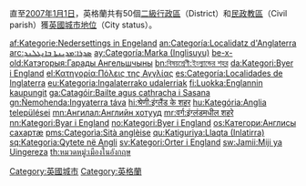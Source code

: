 直至[2007年](../Page/2007年.md "wikilink")[1月1日](../Page/1月1日.md "wikilink")，英格蘭共有50個[二級行政區](https://zh.wikipedia.org/wiki/英格蘭二級行政區劃 "wikilink")（District）和[民政教區](../Page/民政教區.md "wikilink")（Civil parish）獲[英國城市地位](../Page/英國城市地位.md "wikilink")（City status）。

[af:Kategorie:Nedersettings in Engeland](https://zh.wikipedia.org/wiki/af:Kategorie:Nedersettings_in_Engeland "wikilink") [an:Categoría:Localidatz d'Anglaterra](https://zh.wikipedia.org/wiki/an:Categoría:Localidatz_d'Anglaterra "wikilink") [arc:ܣܕܪܐ:ܡܕܝܢܬܐ ܒܐܢܓܠܢܕ](https://zh.wikipedia.org/wiki/arc:ܣܕܪܐ:ܡܕܝܢܬܐ_ܒܐܢܓܠܢܕ "wikilink") [ay:Categoría:Marka (Inglisuyu)](https://zh.wikipedia.org/wiki/ay:Categoría:Marka_\(Inglisuyu\) "wikilink") [be-x-old:Катэгорыя:Гарады Ангельшчыны](https://zh.wikipedia.org/wiki/be-x-old:Катэгорыя:Гарады_Ангельшчыны "wikilink") [bn:বিষয়শ্রেণী:ইংল্যান্ডের শহর](https://zh.wikipedia.org/wiki/bn:বিষয়শ্রেণী:ইংল্যান্ডের_শহর "wikilink") [da:Kategori:Byer i England](https://zh.wikipedia.org/wiki/da:Kategori:Byer_i_England "wikilink") [el:Κατηγορία:Πόλεις της Αγγλίας](https://zh.wikipedia.org/wiki/el:Κατηγορία:Πόλεις_της_Αγγλίας "wikilink") [es:Categoría:Localidades de Inglaterra](https://zh.wikipedia.org/wiki/es:Categoría:Localidades_de_Inglaterra "wikilink") [eu:Kategoria:Ingalaterrako udalerriak](https://zh.wikipedia.org/wiki/eu:Kategoria:Ingalaterrako_udalerriak "wikilink") [fi:Luokka:Englannin kaupungit](https://zh.wikipedia.org/wiki/fi:Luokka:Englannin_kaupungit "wikilink") [ga:Catagóir:Bailte agus cathracha i Sasana](https://zh.wikipedia.org/wiki/ga:Catagóir:Bailte_agus_cathracha_i_Sasana "wikilink") [gn:Ñemohenda:Ingyaterra táva](https://zh.wikipedia.org/wiki/gn:Ñemohenda:Ingyaterra_táva "wikilink") [hi:श्रेणी:इंग्लैंड के शहर](https://zh.wikipedia.org/wiki/hi:श्रेणी:इंग्लैंड_के_शहर "wikilink") [hu:Kategória:Anglia települései](https://zh.wikipedia.org/wiki/hu:Kategória:Anglia_települései "wikilink") [mn:Ангилал:Английн хотууд](https://zh.wikipedia.org/wiki/mn:Ангилал:Английн_хотууд "wikilink") [mr:वर्ग:इंग्लंडमधील शहरे](https://zh.wikipedia.org/wiki/mr:वर्ग:इंग्लंडमधील_शहरे "wikilink") [nn:Kategori:Byar i England](https://zh.wikipedia.org/wiki/nn:Kategori:Byar_i_England "wikilink") [no:Kategori:Byer i England](https://zh.wikipedia.org/wiki/no:Kategori:Byer_i_England "wikilink") [os:Категори:Англисы сахартæ](https://zh.wikipedia.org/wiki/os:Категори:Англисы_сахартæ "wikilink") [pms:Categorìa:Sità anglèise](https://zh.wikipedia.org/wiki/pms:Categorìa:Sità_anglèise "wikilink") [qu:Katiguriya:Llaqta (Inlatirra)](https://zh.wikipedia.org/wiki/qu:Katiguriya:Llaqta_\(Inlatirra\) "wikilink") [sq:Kategoria:Qytete në Angli](https://zh.wikipedia.org/wiki/sq:Kategoria:Qytete_në_Angli "wikilink") [sv:Kategori:Orter i England](https://zh.wikipedia.org/wiki/sv:Kategori:Orter_i_England "wikilink") [sw:Jamii:Miji ya Uingereza](https://zh.wikipedia.org/wiki/sw:Jamii:Miji_ya_Uingereza "wikilink") [th:หมวดหมู่:เมืองในอังกฤษ](https://zh.wikipedia.org/wiki/th:หมวดหมู่:เมืองในอังกฤษ "wikilink")

[Category:英國城市](https://zh.wikipedia.org/wiki/Category:英國城市 "wikilink") [Category:英格蘭](https://zh.wikipedia.org/wiki/Category:英格蘭 "wikilink")